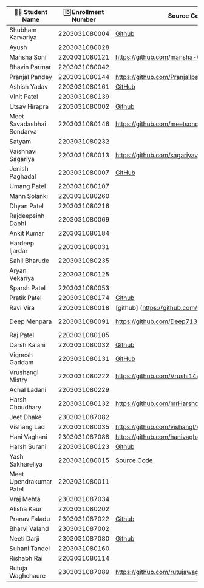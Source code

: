 | 👩‍🎓 Student Name | 🆔 Enrollment Number | Source Code | Deployment URL |
|-----------------|-------------------|-------------|----------------|
| Shubham Karvariya | 2203031080004 |[Github](https://github.com/5hubhm/WDF_Test/tree/master)|[Netlify](https://surprise-test.netlify.app/)|
| Ayush | 2203031080028 | | |
| Mansha Soni | 2203031080121 |https://github.com/mansha-6/WDF_test | https://wdf-test-chi.vercel.app/|
| Bhavin Parmar | 2203031080042 | | |
| Pranjal Pandey | 2203031080144 |https://github.com/Pranjallpandey1504/WDF_Test |https://wdf-test-seven.vercel.app/ |
| Ashish Yadav | 2203031080161 | [GitHub](https://github.com/AshishIT611/WDF_Test) | [Vercel](https://wdf-test-iota.vercel.app/) |
| Vinit Patel | 2203031080139 | | |
| Utsav Hirapra | 2203031080002 |[Github](https://github.com/utsav1213/WDF_Test) |[Vercel](https://wdf-test-nu.vercel.app/) |
| Meet Savadasbhai Sondarva | 2203031080146 | https://github.com/meetsondarva/WDF_TEST| https://wdf-test-xi.vercel.app/q1.html |
| Satyam | 2203031080232 | | |
| Vaishnavi Sagariya | 2203031080013 | https://github.com/sagariyavaishnavi/WDF_test| https://wdf-test-beta.vercel.app/|
| Jenish Paghadal | 2203031080007 | [GitHub](https://github.com/ItsJESH/WDF_Test)|[Vercel](https://suprisetest.vercel.app/) |
| Umang Patel | 2203031080107 | | |
| Mann Solanki | 2203031080260 | | |
| Dhyan Patel | 2203031080216 | | |
| Rajdeepsinh Dabhi | 2203031080069 | | |
| Ankit Kumar | 2203031080184 | | |
| Hardeep Ijardar | 2203031080031 | | |
| Sahil Bharude | 2203031080235 | | |
| Aryan Vekariya | 2203031080125 | | |
| Sparsh Patel | 2203031080053 | | |
| Pratik Patel | 2203031080174 | [Github](https://github.com/Pratik00531/WDF_Test)|[Vercel](https://wdf-test.vercel.app/) |
| Ravi Vira | 2203031080018 |[github] (https://github.com/Ravi-vira/WDF_Test) | [Vercel](https://wdf-test-zeta.vercel.app/) |
| Deep Menpara | 2203031080091 |https://github.com/Deep7133/WDF_TEST |https://wdf-test-deep-menparas-projects.vercel.app/ |
| Raj Patel | 2203031080105 | | |
| Darsh Kalani | 2203031080032 |[Github](https://github.com/Darshkalani28/WDF_Test)|[Vercel](https://wdf-test-sigma.vercel.app/)|
| Vignesh Gaddam | 2203031080131 | [GitHub](https://github.com/mrvigneshgaddam/WDF_Test)|[Vercel](https://wdf-test-wine.vercel.app/) |
| Vrushangi Mistry | 2203031080222 | https://github.com/Vrushi14/WDF_Test| https://vercel.com/vrushangimistrys-projects-1f43209b/wdf-test|
| Achal Ladani | 2203031080229 | | |
| Harsh Choudhary | 2203031080132 |https://github.com/mrHarshchoudhary/WDF_Test |https://wdf-test-dun.vercel.app/ |
| Jeet Dhake | 2303031087082 | | |
| Vishang Lad | 2203031080035 |https://github.com/vishangl/WDF_Test |https://wdf-test.pages.dev/|
| Hani Vaghani | 2303031087088 |https://github.com/hanivaghani/WDF_Test|https://wdf-test-7cb.pages.dev/|
| Harsh Surani | 2203031080123 | [Github](https://github.com/suraniharsh/Surprise-Test-1) | [solution](https://2203031080123-surprise-test-1.netlify.app/) |
| Yash Sakhareliya | 2203031080015 |[Source Code](https://github.com/YashSakhareliya/WDF_Test) |[URL](https://wdf-test-one.vercel.app/) |
| Meet Upendrakumar Patel | 2203031080011 | | |
| Vraj Mehta | 2303031087034 | | |
| Alisha Kaur | 2203031080202 | | |
| Pranav Faladu | 2303031087022 |[Github](https://github.com/PranavFaladu/test)|[soluction](https://luminous-mermaid-f06546.netlify.app/)|
| Bharvi Valand | 2303031087002 | | |
| Neeti Darji | 2303031087080 |[Github](https://github.com/Neetidarji/WDF_Test) |[Solution](https://wdf-test-1h9.pages.dev/) |
| Suhani Tandel | 2203031080160 | | |
| Rishabh Rai | 2203031080114 | | |
| Rutuja Waghchaure | 2303031087089 |https://github.com/rutujawaghchaure/WDF-Test |https://wdf-test-8wv.pages.dev/ |
